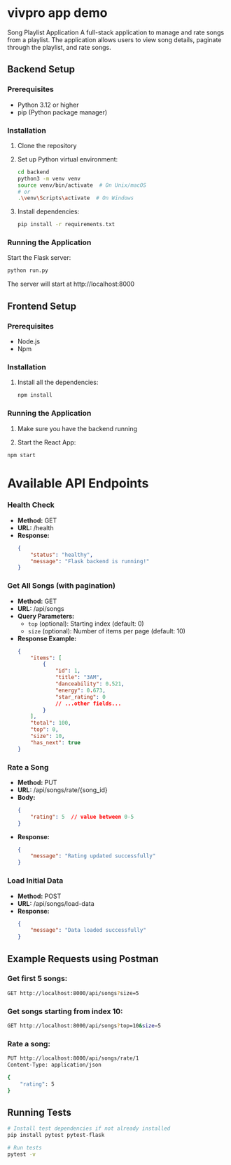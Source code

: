 # vivpro app demo

Song Playlist Application
A full-stack application to manage and rate songs from a playlist. The application allows users to view song details, paginate through the playlist, and rate songs.

## Backend Setup

### Prerequisites

- Python 3.12 or higher
- pip (Python package manager)

### Installation

1. Clone the repository

2. Set up Python virtual environment:
    ```bash
    cd backend
    python3 -m venv venv
    source venv/bin/activate  # On Unix/macOS
    # or
    .\venv\Scripts\activate  # On Windows
    ```

3. Install dependencies:
    ```bash
    pip install -r requirements.txt
    ```

### Running the Application

Start the Flask server:
```bash
python run.py
```
The server will start at http://localhost:8000

## Frontend Setup

### Prerequisites

- Node.js
- Npm

### Installation

1. Install all the dependencies:
    ```bash
    npm install
    ```

### Running the Application
1. Make sure you have the backend running

2. Start the React App:
```bash
npm start
```

# Available API Endpoints

### Health Check

- **Method:** GET
- **URL:** /health
- **Response:**
    ```json
    {
        "status": "healthy",
        "message": "Flask backend is running!"
    }
    ```

### Get All Songs (with pagination)

- **Method:** GET
- **URL:** /api/songs
- **Query Parameters:**
    - `top` (optional): Starting index (default: 0)
    - `size` (optional): Number of items per page (default: 10)
- **Response Example:**
    ```json
    {
        "items": [
            {
                "id": 1,
                "title": "3AM",
                "danceability": 0.521,
                "energy": 0.673,
                "star_rating": 0
                // ...other fields...
            }
        ],
        "total": 100,
        "top": 0,
        "size": 10,
        "has_next": true
    }
    ```

### Rate a Song

- **Method:** PUT
- **URL:** /api/songs/rate/{song_id}
- **Body:**
    ```json
    {
        "rating": 5  // value between 0-5
    }
    ```
- **Response:**
    ```json
    {
        "message": "Rating updated successfully"
    }
    ```

### Load Initial Data

- **Method:** POST
- **URL:** /api/songs/load-data
- **Response:**
    ```json
    {
        "message": "Data loaded successfully"
    }
    ```

## Example Requests using Postman

### Get first 5 songs:
```bash
GET http://localhost:8000/api/songs?size=5
```

### Get songs starting from index 10:
```bash
GET http://localhost:8000/api/songs?top=10&size=5
```

### Rate a song:
```bash
PUT http://localhost:8000/api/songs/rate/1
Content-Type: application/json

{
    "rating": 5
}
```

## Running Tests

```bash
# Install test dependencies if not already installed
pip install pytest pytest-flask

# Run tests
pytest -v
```


